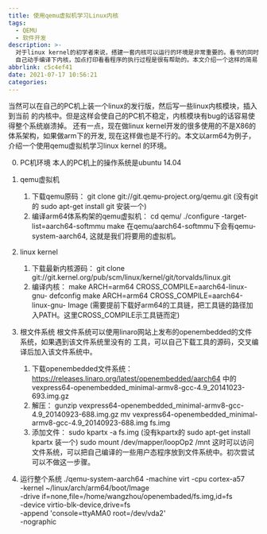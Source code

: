 ```yaml
---
title: 使用qemu虚拟机学习Linux内核
tags:
  - QEMU
  - 软件开发
description: >-
  对于linux kernel的初学者来说，搭建一套内核可以运行的环境是非常重要的。看书的同时
  自己动手编译下内核，加点打印看看程序的执行过程是很有帮助的。本文介绍一个这样的简易 环境用于linux kernel的学习。
abbrlink: c5c4ef41
date: 2021-07-17 10:56:21
categories:
---
```


当然可以在自己的PC机上装一个linux的发行版，然后写一些linux内核模块，插入到当前
的内核中。但是这样会使自己的PC机不稳定，内核模块有bug的话容易使得整个系统崩溃掉。
还有一点，现在做linux kernel开发的很多使用的不是X86的体系架构，如果做arm下的开发,
现在这样做也是不行的。本文以arm64为例子，介绍一个使用qemu虚拟机学习linux kernel
的环境。

0. PC机环境
    本人的PC机上的操作系统是ubuntu 14.04

1. qemu虚拟机
    1. 下载qemu原码：
        git clone git://git.qemu-project.org/qemu.git
	(没有git的 sudo apt-get install git 安装一个)
    2. 编译arm64体系构架的qemu虚拟机：
        cd qemu/
	./configure -target-list=aarch64-softmmu
	make
        在qemu/aarch64-softmmu下会有qemu-system-aarch64, 这就是我们将要用的虚拟机。

2. linux kernel
    1. 下载最新内核源码：
        git clone git://git.kernel.org/pub/scm/linux/kernel/git/torvalds/linux.git
    2. 编译内核：
        make ARCH=arm64 CROSS_COMPILE=aarch64-linux-gnu- defconfig
	make ARCH=arm64 CROSS_COMPILE=aarch64-linux-gnu- Image
        (需要提前下载好arm64的工具链，把工具链的路径加入PATH。这里CROSS_COMPILE示工具链而定)

3. 根文件系统
    根文件系统可以使用linaro网站上发布的openembedded的文件系统，如果遇到该文件系统里没有的
    工具，可以自己下载工具的源码，交叉编译后加入该文件系统中。
    1. 下载openembedded文件系统：
        https://releases.linaro.org/latest/openembedded/aarch64
	中的vexpress64-openembedded_minimal-armv8-gcc-4.9_20141023-693.img.gz
    2. 解压：
        gunzip vexpress64-openembedded_minimal-armv8-gcc-4.9_20140923-688.img.gz
	mv vexpress64-openembedded_minimal-armv8-gcc-4.9_20140923-688.img fs.img
    3. 添加文件：
        sudo kpartx -a fs.img
	(没有kpartx的 sudo apt-get install kpartx 装一个)
	sudo mount /dev/mapper/loopOp2 /mnt
	这时可以访问文件系统，可以把自己编译的一些用户态程序放到文件系统中。初次尝试
        可以不做这一步骤。

4. 运行整个系统
    ./qemu-system-aarch64 -machine virt -cpu cortex-a57 \
    -kernel ~/linux/arch/arm64/boot/Image \
    -drive if=none,file=/home/wangzhou/openembaded/fs.img,id=fs \
    -device virtio-blk-device,drive=fs \
    -append 'console=ttyAMA0 root=/dev/vda2' \
    -nographic
